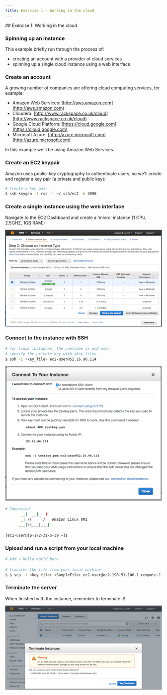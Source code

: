 ```yaml
---
title: Exercise 1 - Working in the cloud
---
```


## Exercise 1: Working in the cloud

### Spinning up an instance

This example briefly run through the process of:

- creating an account with a provider of cloud services
- spinning up a single cloud instance using a web interface

### Create an account

A growing number of companies are offering cloud computing services, for example: 

- Amazon Web Services: [http://aws.amazon.com](http://aws.amazon.com)
- Cloudera: [http://www.rackspace.co.uk/cloud](http://www.rackspace.co.uk/cloud)
- Google Cloud Platform: [https://cloud.google.com](https://cloud.google.com)
- Microsoft Azure: [http://azure.microsoft.com](http://azure.microsoft.com)

In this example we'll be using Amazon Web Services.

### Create an EC2 keypair

Amazon uses public–key cryptography to authenticate users, so we'll create and register a key pair (a private and public key):

``` bash
# Create a key pair
$ ssh-keygen -t rsa -f ~/.ssh/ec2 -b 4096
```

### Create a single instance using the web interface

Navigate to the EC2 Dashboard and create a 'micro' instance (1 CPU, 2.5GHZ, 1GB RAM):

![](session10/figures/create_ec2_instance.png)

### Connect to the instance with SSH

``` bash
# for Linux instances, the username is ec2-user
# specify the private key with <key_file>
$ ssh -i <key_file> ec2-user@52.16.96.114
```

![](session10/figures/connect_to_instance.png)

``` bash
# Connected 
       __|  __|_  )
       _| \(     /   Amazon Linux AMI
      ___|\\___|___|

[ec2-user@ip-172-31-5-39 ~]$ 
```

### Upload and run a script from your local machine

``` bash
# Add a hello world here

# transfer the file from your local machine
$ $ scp -i <key_file> <SampleFile> ec2-user@ec2-198-51-100-1.compute-1.amazonaws.com:~
```

### Terminate the server

When finished with the instance, remember to terminate it!

![](session10/figures/terminate_instance.png)

